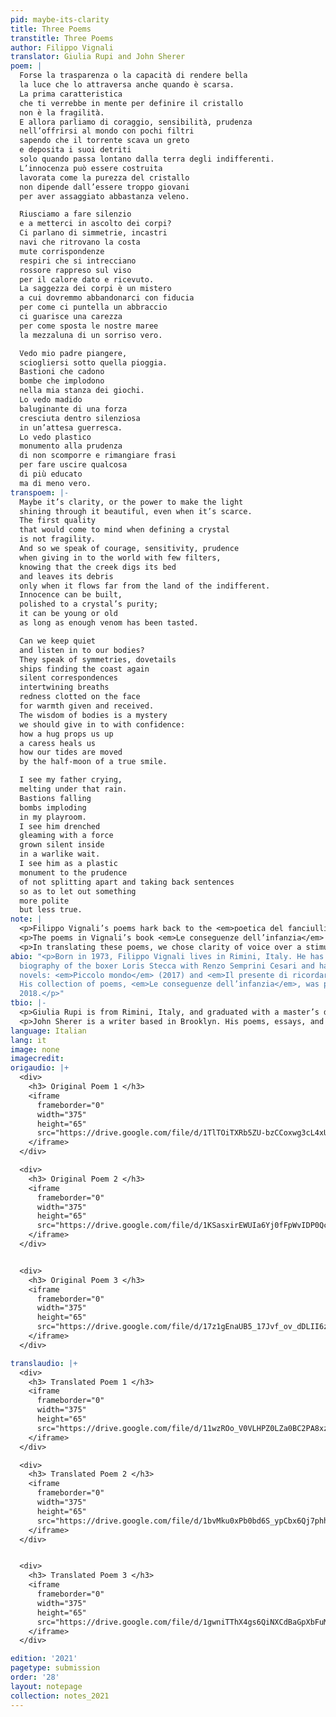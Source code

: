 ```yaml
---
pid: maybe-its-clarity
title: Three Poems
transtitle: Three Poems
author: Filippo Vignali
translator: Giulia Rupi and John Sherer
poem: |
  Forse la trasparenza o la capacità di rendere bella
  la luce che lo attraversa anche quando è scarsa.
  La prima caratteristica
  che ti verrebbe in mente per definire il cristallo
  non è la fragilità.
  E allora parliamo di coraggio, sensibilità, prudenza
  nell’offrirsi al mondo con pochi filtri
  sapendo che il torrente scava un greto
  e deposita i suoi detriti
  solo quando passa lontano dalla terra degli indifferenti.
  L’innocenza può essere costruita
  lavorata come la purezza del cristallo
  non dipende dall’essere troppo giovani
  per aver assaggiato abbastanza veleno.

  Riusciamo a fare silenzio
  e a metterci in ascolto dei corpi?
  Ci parlano di simmetrie, incastri
  navi che ritrovano la costa
  mute corrispondenze
  respiri che si intrecciano
  rossore rappreso sul viso
  per il calore dato e ricevuto.
  La saggezza dei corpi è un mistero
  a cui dovremmo abbandonarci con fiducia
  per come ci puntella un abbraccio
  ci guarisce una carezza
  per come sposta le nostre maree
  la mezzaluna di un sorriso vero.

  Vedo mio padre piangere,
  sciogliersi sotto quella pioggia.
  Bastioni che cadono
  bombe che implodono
  nella mia stanza dei giochi.
  Lo vedo madido
  baluginante di una forza
  cresciuta dentro silenziosa
  in un’attesa guerresca.
  Lo vedo plastico
  monumento alla prudenza
  di non scomporre e rimangiare frasi
  per fare uscire qualcosa
  di più educato
  ma di meno vero.
transpoem: |-
  Maybe it’s clarity, or the power to make the light
  shining through it beautiful, even when it’s scarce.
  The first quality
  that would come to mind when defining a crystal
  is not fragility.
  And so we speak of courage, sensitivity, prudence
  when giving in to the world with few filters,
  knowing that the creek digs its bed
  and leaves its debris
  only when it flows far from the land of the indifferent.
  Innocence can be built,
  polished to a crystal’s purity;
  it can be young or old
  as long as enough venom has been tasted.

  Can we keep quiet
  and listen in to our bodies?
  They speak of symmetries, dovetails
  ships finding the coast again
  silent correspondences
  intertwining breaths
  redness clotted on the face
  for warmth given and received.
  The wisdom of bodies is a mystery
  we should give in to with confidence:
  how a hug props us up
  a caress heals us
  how our tides are moved
  by the half-moon of a true smile.

  I see my father crying,
  melting under that rain.
  Bastions falling
  bombs imploding
  in my playroom.
  I see him drenched
  gleaming with a force
  grown silent inside
  in a warlike wait.
  I see him as a plastic
  monument to the prudence
  of not splitting apart and taking back sentences
  so as to let out something
  more polite
  but less true.
note: |
  <p>Filippo Vignali’s poems hark back to the <em>poetica del fanciullino</em>, the “poetics of the child,” as described by the Italian poet Giovanni Pascoli. In this tradition, fragility, innocence, and vulnerability are the keys that open many doors, teaching us to be our truest selves and to feel unreservedly all things good and bad. These characteristics allow us to be more aware of the world around us, to open our eyes and see reality anew; we are called to use our intuition instead of our so-called mature, rational faculties.</p>
  <p>The poems in Vignali’s book <em>Le conseguenze dell’infanzia</em> (<em>Childhood Consequences</em>) engage with childhood experiences never for the sake of mere nostalgia, but in order to investigate the radical possibilities of innocence. In these poems, innocence is not a beginning state from which one emerges, but instead a quality that one achieves through trial and difficulty: “Innocence can be built, / polished to a crystal’s purity; it can be young or old / as long as enough venom has been tasted.” Youth is a source of wisdom, a wisdom rekindled in the thoughts of a retrospective adult. And that’s as it should be, for adults — too often inured to apathy — are the ones in need of such wisdom.</p>
  <p>In translating these poems, we chose clarity of voice over a stimulating reading experience. Vignali uses little punctuation — less confusing in Italian than in English; Italian grammar contains many structural cues that alert readers to which verbs and nouns go together, what adjectives are describing which nouns, and so on. These cues are less abundant in English, so translating the poems with a similar lack of punctuation risks puzzling the reader, and would offer only a superficially similar reading experience.</p>
abio: "<p>Born in 1973, Filippo Vignali lives in Rimini, Italy. He has cowritten a
  biography of the boxer Loris Stecca with Renzo Semprini Cesari and has written two
  novels: <em>Piccolo mondo</em> (2017) and <em>Il presente di ricordare</em> (2020).
  His collection of poems, <em>Le conseguenze dell’infanzia</em>, was published in
  2018.</p>"
tbio: |-
  <p>Giulia Rupi is from Rimini, Italy, and graduated with a master’s degree from the School of Foreign Languages and Cultures at the University of Bologna. She currently lives in Madrid, where she teaches Italian and English and translates into English, Italian, and Spanish.</p>
  <p>John Sherer is a writer based in Brooklyn. His poems, essays, and reviews have appeared in <em>The Point</em>, <em>Hot Metal Bridge</em>, <em>Botticelli Magazine</em>, <em>Hyperallergic</em>, and <em>Gulf Coast</em>. He is the poetry editor of the <em>Festival Review</em>.</p>
language: Italian
lang: it
image: none
imagecredit: 
origaudio: |+
  <div>
    <h3> Original Poem 1 </h3>
    <iframe
      frameborder="0"
      width="375"
      height="65"
      src="https://drive.google.com/file/d/1TlTOiTXRb5ZU-bzCCoxwg3cL4xU8RPxQ/preview">
    </iframe>
  </div>

  <div>
    <h3> Original Poem 2 </h3>
    <iframe
      frameborder="0"
      width="375"
      height="65"
      src="https://drive.google.com/file/d/1KSasxirEWUIa6Yj0fFpWvIDP0QcpY_AX/preview">
    </iframe>
  </div>


  <div>
    <h3> Original Poem 3 </h3>
    <iframe
      frameborder="0"
      width="375"
      height="65"
      src="https://drive.google.com/file/d/17z1gEnaUB5_17Jvf_ov_dDLII6z5w6-l/preview">
    </iframe>
  </div>

translaudio: |+
  <div>
    <h3> Translated Poem 1 </h3>
    <iframe
      frameborder="0"
      width="375"
      height="65"
      src="https://drive.google.com/file/d/11wzROo_V0VLHPZ0LZa0BC2PA8xzqJ-Pu/preview">
    </iframe>
  </div>

  <div>
    <h3> Translated Poem 2 </h3>
    <iframe
      frameborder="0"
      width="375"
      height="65"
      src="https://drive.google.com/file/d/1bvMku0xPb0bd6S_ypCbx6Qj7phhXRQSP/preview">
    </iframe>
  </div>


  <div>
    <h3> Translated Poem 3 </h3>
    <iframe
      frameborder="0"
      width="375"
      height="65"
      src="https://drive.google.com/file/d/1gwniTThX4gs6QiNXCdBaGpXbFuMMfgcc/preview">
    </iframe>
  </div>

edition: '2021'
pagetype: submission
order: '28'
layout: notepage
collection: notes_2021
---
```

